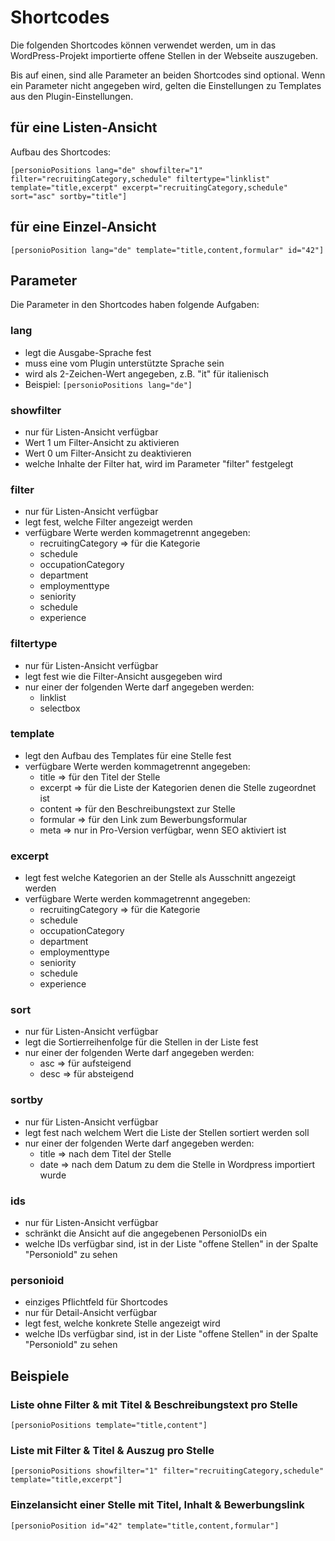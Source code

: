 # Shortcodes

Die folgenden Shortcodes können verwendet werden, um in das WordPress-Projekt importierte offene Stellen in der Webseite auszugeben.

Bis auf einen, sind alle Parameter an beiden Shortcodes sind optional. Wenn ein Parameter nicht angegeben wird, gelten die Einstellungen zu Templates aus den Plugin-Einstellungen.

## für eine Listen-Ansicht

Aufbau des Shortcodes:

`[personioPositions lang="de" showfilter="1" filter="recruitingCategory,schedule" filtertype="linklist" template="title,excerpt" excerpt="recruitingCategory,schedule" sort="asc" sortby="title"]`

## für eine Einzel-Ansicht

`[personioPosition lang="de" template="title,content,formular" id="42"]`

## Parameter

Die Parameter in den Shortcodes haben folgende Aufgaben:

### lang

* legt die Ausgabe-Sprache fest
* muss eine vom Plugin unterstützte Sprache sein
* wird als 2-Zeichen-Wert angegeben, z.B. "it" für italienisch
* Beispiel:
  `[personioPositions lang="de"]`

### showfilter

* nur für Listen-Ansicht verfügbar
* Wert 1 um Filter-Ansicht zu aktivieren
* Wert 0 um Filter-Ansicht zu deaktivieren
* welche Inhalte der Filter hat, wird im Parameter "filter" festgelegt

### filter

* nur für Listen-Ansicht verfügbar
* legt fest, welche Filter angezeigt werden
* verfügbare Werte werden kommagetrennt angegeben:
  * recruitingCategory => für die Kategorie
  * schedule
  * occupationCategory
  * department
  * employmenttype
  * seniority
  * schedule
  * experience

### filtertype

* nur für Listen-Ansicht verfügbar
* legt fest wie die Filter-Ansicht ausgegeben wird
* nur einer der folgenden Werte darf angegeben werden:
  * linklist
  * selectbox

### template

* legt den Aufbau des Templates für eine Stelle fest
* verfügbare Werte werden kommagetrennt angegeben:
  * title => für den Titel der Stelle
  * excerpt => für die Liste der Kategorien denen die Stelle zugeordnet ist
  * content => für den Beschreibungstext zur Stelle
  * formular => für den Link zum Bewerbungsformular
  * meta => nur in Pro-Version verfügbar, wenn SEO aktiviert ist

### excerpt

* legt fest welche Kategorien an der Stelle als Ausschnitt angezeigt werden
* verfügbare Werte werden kommagetrennt angegeben:
  * recruitingCategory => für die Kategorie
  * schedule
  * occupationCategory
  * department
  * employmenttype
  * seniority
  * schedule
  * experience

### sort

* nur für Listen-Ansicht verfügbar
* legt die Sortierreihenfolge für die Stellen in der Liste fest
* nur einer der folgenden Werte darf angegeben werden:
  * asc => für aufsteigend
  * desc => für absteigend

### sortby

* nur für Listen-Ansicht verfügbar
* legt fest nach welchem Wert die Liste der Stellen sortiert werden soll
* nur einer der folgenden Werte darf angegeben werden:
  * title => nach dem Titel der Stelle
  * date => nach dem Datum zu dem die Stelle in Wordpress importiert wurde

### ids

* nur für Listen-Ansicht verfügbar
* schränkt die Ansicht auf die angegebenen PersonioIDs ein
* welche IDs verfügbar sind, ist in der Liste "offene Stellen" in der Spalte "PersonioId" zu sehen

### personioid

* einziges Pflichtfeld für Shortcodes
* nur für Detail-Ansicht verfügbar
* legt fest, welche konkrete Stelle angezeigt wird
* welche IDs verfügbar sind, ist in der Liste "offene Stellen" in der Spalte "PersonioId" zu sehen

## Beispiele

### Liste ohne Filter & mit Titel & Beschreibungstext pro Stelle

`[personioPositions template="title,content"]`

### Liste mit Filter & Titel & Auszug pro Stelle

`[personioPositions showfilter="1" filter="recruitingCategory,schedule" template="title,excerpt"]`

### Einzelansicht einer Stelle mit Titel, Inhalt & Bewerbungslink

`[personioPosition id="42" template="title,content,formular"]`